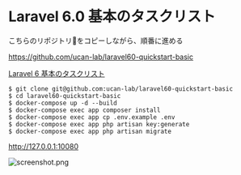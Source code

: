 # Laravel 6.0 基本のタスクリスト

こちらのリポジトリをコピーしながら、順番に進める

https://github.com/ucan-lab/laravel60-quickstart-basic

[Laravel 6 基本のタスクリスト](https://qiita.com/ucan-lab/items/36f6e89abad26a68f69a)

```
$ git clone git@github.com:ucan-lab/laravel60-quickstart-basic
$ cd laravel60-quickstart-basic
$ docker-compose up -d --build
$ docker-compose exec app composer install
$ docker-compose exec app cp .env.example .env
$ docker-compose exec app php artisan key:generate
$ docker-compose exec app php artisan migrate
```

http://127.0.0.1:10080

![screenshot.png](screenshot.png)
